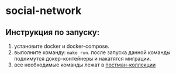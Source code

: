 # social-network

## Инструкция по запуску:
1. установите docker и docker-compose.
2. выполните команду: `make run`. после запуска данной команды поднимутся докер-контейнеры и накатятся миграции.
3. все необходимые команды лежат в [постман-коллекции](https://www.postman.com/aerospace-cosmonaut-29691174/workspace/highload-architect/collection/33337980-46a4c50d-5b28-4566-87dd-57e178216abd?action=share&creator=33337980)